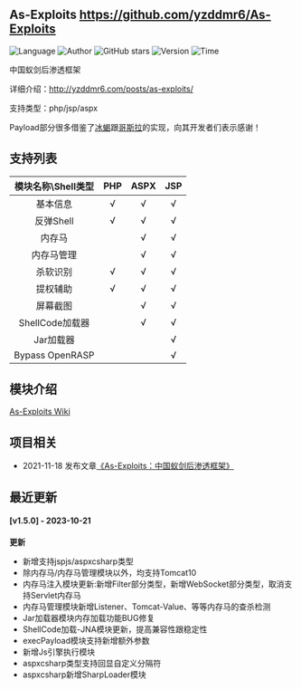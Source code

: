 ## As-Exploits <https://github.com/yzddmr6/As-Exploits>
<!--auto_detail_badge_begin_0b490ffb61b26b45de3ea5d7dd8a582e-->
![Language](https://img.shields.io/badge/Language-JavaScript-blue)
![Author](https://img.shields.io/badge/Author-yzddmr6-orange)
![GitHub stars](https://img.shields.io/github/stars/yzddmr6/As-Exploits.svg?style=flat&logo=github)
![Version](https://img.shields.io/badge/Version-V1.5.0-red)
![Time](https://img.shields.io/badge/Join-20210422-green)
<!--auto_detail_badge_end_fef74f2d7ea73fcc43ff78e05b1e7451-->


中国蚁剑后渗透框架

详细介绍：<http://yzddmr6.com/posts/as-exploits/>

支持类型：php/jsp/aspx

Payload部分很多借鉴了[冰蝎](https://github.com/rebeyond/Behinder)跟[哥斯拉](https://github.com/BeichenDream/Godzilla)的实现，向其开发者们表示感谢！

## 支持列表

| 模块名称\Shell类型 | PHP  | ASPX | JSP  |
| :---------------: | :--: | :--: | :--: |
|      基本信息      |  √   |  √   |  √   |
|     反弹Shell      |  √   |  √   |  √   |
|       内存马       |      | √ |  √   |
|     内存马管理     |      | √ |  √   |
|      杀软识别      |  √   |  √   |  √   |
|      提权辅助      |  √   |  √   |  √   |
|      屏幕截图      |      |  √   |  √   |
|  ShellCode加载器   |      |  √   | √ |
|     Jar加载器      |      |      |  √   |
| Bypass OpenRASP | | | √ |

## 模块介绍

[As-Exploits Wiki](https://github.com/yzddmr6/As-Exploits/wiki#模块介绍)

<!--auto_detail_active_begin_e1c6fb434b6f0baf6912c7a1934f772b-->
## 项目相关

- 2021-11-18 发布文章[《As-Exploits：中国蚁剑后渗透框架》](https://mp.weixin.qq.com/s/ofeoMTqaJgZcc37JQVYoeg)

## 最近更新

#### [v1.5.0] - 2023-10-21

**更新**  
- 新增支持jspjs/aspxcsharp类型  
- 除内存马/内存马管理模块以外，均支持Tomcat10  
- 内存马注入模块更新:新增Filter部分类型，新增WebSocket部分类型，取消支持Servlet内存马  
- 内存马管理模块新增Listener、Tomcat-Value、等等内存马的查杀检测  
- Jar加载器模块内存加载功能BUG修复  
- ShellCode加载-JNA模块更新，提高兼容性跟稳定性  
- execPayload模块支持新增额外参数  
- 新增Js引擎执行模块  
- aspxcsharp类型支持回显自定义分隔符  
- aspxcsharp新增SharpLoader模块

<!--auto_detail_active_end_f9cf7911015e9913b7e691a7a5878527-->
